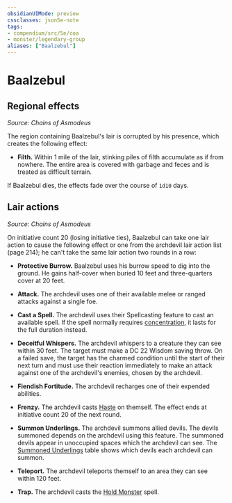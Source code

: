 ```yaml
---
obsidianUIMode: preview
cssclasses: json5e-note
tags:
- compendium/src/5e/coa
- monster/legendary-group
aliases: ["Baalzebul"]
---
```

# Baalzebul

## Regional effects
_Source: Chains of Asmodeus_

The region containing Baalzebul's lair is corrupted by his presence, which creates the following effect:

- **Filth.** Within 1 mile of the lair, stinking piles of filth accumulate as if from nowhere. The entire area is covered with garbage and feces and is treated as difficult terrain.  

If Baalzebul dies, the effects fade over the course of `1d10` days.

## Lair actions
_Source: Chains of Asmodeus_

On initiative count 20 (losing initiative ties), Baalzebul can take one lair action to cause the following effect or one from the archdevil lair action list (page 214); he can't take the same lair action two rounds in a row:

- **Protective Burrow.** Baalzebul uses his burrow speed to dig into the ground. He gains half-cover when buried 10 feet and three-quarters cover at 20 feet.  

- **Attack.** The archdevil uses one of their available melee or ranged attacks against a single foe.  
- **Cast a Spell.** The archdevil uses their Spellcasting feature to cast an available spell. If the spell normally requires [concentration](/Systems/5e/rules/conditions.md#concentration), it lasts for the full duration instead.  
- **Deceitful Whispers.** The archdevil whispers to a creature they can see within 30 feet. The target must make a DC 22 Wisdom saving throw. On a failed save, the target has the charmed condition until the start of their next turn and must use their reaction immediately to make an attack against one of the archdevil's enemies, chosen by the archdevil.  
- **Fiendish Fortitude.** The archdevil recharges one of their expended abilities.  
- **Frenzy.** The archdevil casts [Haste](/Systems/5e/spells/haste.md) on themself. The effect ends at initiative count 20 of the next round.  
- **Summon Underlings.** The archdevil summons allied devils. The devils summoned depends on the archdevil using this feature. The summoned devils appear in unoccupied spaces which the archdevil can see. The [Summoned Underlings](/Systems/5e/tables/archdevil-lair-action-list-summoned-underlings-coa.md) table shows which devils each archdevil can summon.  
- **Teleport.** The archdevil teleports themself to an area they can see within 120 feet.  
- **Trap.** The archdevil casts the [Hold Monster](/Systems/5e/spells/hold-monster.md) spell.
